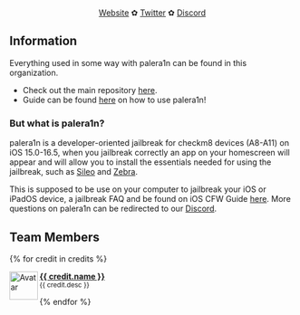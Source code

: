 <p align="middle">
    <br>
    <a href="https://palera.in">Website</a> ✿
    <a href="https://twitter.com/palera1n">Twitter</a> ✿
    <a href="https://dsc.gg/palera1n">Discord</a>
</p>

## Information
Everything used in some way with palera1n can be found in this organization.

- Check out the main repository [here](https://github.com/palera1n/palera1n).
- Guide can be found [here](https://ios.cfw.guide/installing-palera1n) on how to use palera1n!

###  But what is palera1n?
palera1n is a developer-oriented jailbreak for checkm8 devices (A8-A11) on iOS 15.0-16.5, when you jailbreak correctly an app on your homescreen will appear and will allow you to install the essentials needed for using the jailbreak, such as [Sileo](https://github.com/Sileo/Sileo) and [Zebra](https://github.com/zbrateam/Zebra).

This is supposed to be use on your computer to jailbreak your iOS or iPadOS device, a jailbreak FAQ and be found on iOS CFW Guide [here](https://ios.cfw.guide/faq/). More questions on palera1n can be redirected to our [Discord](https://dsc.gg/palera1n).

## Team Members

{% for credit in credits %}
<p align="left">
    <img align="left" height="50px" width="50px" src="https://images.weserv.nl/?url=https://github.com/{{ credit.github }}.png&amp;fit=cover&amp;mask=circle&amp;maxage=7d" alt="Avatar">
    <b><a href="https://github.com/{{ credit.github }}">{{ credit.name }}</a></b>
    <br>
    <sub>{{ credit.desc }}</sub>
</p>
{% endfor %}

</td></tr></table>
